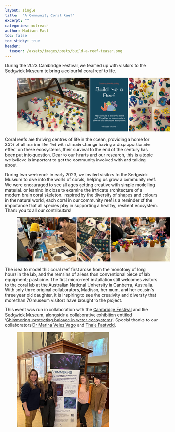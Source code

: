 ```yaml
---
layout: single
title:  "A Community Coral Reef"
excerpt: ""
categories: outreach
author: Madison East
toc: false
toc_sticky: true
header:
  teaser: /assets/images/posts/build-a-reef-teaser.png
---
```


During the 2023 Cambridge Festival, we teamed up with visitors to the Sedgwick Museum to bring a colourful coral reef to life. 

<figure style="width: 100%" class="align-center">
  <!-- <img src="{{ site.url }}{{ site.baseurl }}/assets/images/bio-Madi-coral.png" alt="Coral close-up"> -->
  <img src="/assets/images/posts/build-a-reef-main-1.png" alt="plasticine corals">
</figure>

Coral reefs are thriving centres of life in the ocean, providing a home for 25% of all marine life. Yet with climate change having a disproportionate effect on these ecosystems, their survival to the end of the century has been put into question. Dear to our hearts and our research, this is a topic we believe is important to get the community involved with and talking about.

During two weekends in early 2023, we invited visitors to the Sedgwick Museum to dive into the world of corals, helping us grow a community reef. We were encouraged to see all ages getting creative with simple modelling material, or leaning in close to examine the intricate architecture of a modern brain coral skeleton. Inspired by the diversity of shapes and colours in the natural world, each coral in our community reef is a reminder of the importance that all species play in supporting a healthy, resilient ecosystem. Thank you to all our contributors!

<figure style="width: 100%" class="align-center">
  <!-- <img src="{{ site.url }}{{ site.baseurl }}/assets/images/bio-Madi-coral.png" alt="Coral close-up"> -->
  <img src="/assets/images/posts/build-a-reef-main-2.png" alt="plasticine corals">
</figure>

The idea to model this coral reef first arose from the monotony of long hours in the lab, and the remains of a less than conventional piece of lab equipment; plasticine. The first micro-reef installation still welcomes visitors to the coral lab at the Australian National University in Canberra, Australia. With only three original collaborators, Madison, her mum, and her cousin's three year old daughter, it is inspiring to see the creativity and diversity that more than 70 museum visitors have brought to the project.

This event was run in collaboration with the [Cambridge Festival](https://www.festival.cam.ac.uk/) and the [Sedgwick Museum](http://www.sedgwickmuseum.org/), alongside a collaborative exhibition entitled ‘[Shimmering: protecting balance in water ecosystems](https://www.marinavelez.com/shimmering)’. Special thanks to our collaborators [Dr Marina Velez Vago](https://www.marinavelez.com/) and [Thale Fastvold](https://thalefastvold.com/).

<figure style="width: 100%" class="align-center">
  <img src="/assets/images/posts/build-a-reef-4.jpeg" alt="The team" style="width: 60%">
</figure>